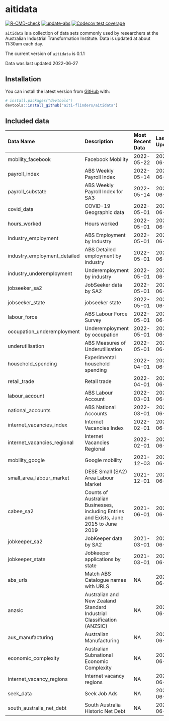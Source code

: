 
<!-- README.md is generated from README.Rmd. Please edit that file -->

# aitidata

<!-- badges: start -->

[![R-CMD-check](https://github.com/aiti-flinders/aitidata/actions/workflows/R-CMD-check.yaml/badge.svg?branch=data_prep)](https://github.com/aiti-flinders/aitidata/actions/workflows/R-CMD-check.yaml)
[![update-abs](https://github.com/aiti-flinders/aitidata/workflows/update-abs/badge.svg)](https://github.com/aiti-flinders/aitidata/actions)
[![Codecov test
coverage](https://codecov.io/gh/aiti-flinders/aitidata/branch/master/graph/badge.svg)](https://app.codecov.io/gh/aiti-flinders/aitidata?branch=master)
<!-- badges: end -->

`aitidata` is a collection of data sets commonly used by researchers at
the Australian Industrial Transformation Institute. Data is updated at
about 11:30am each day.

The current version of `aitidata` is 0.1.1

Data was last updated 2022-06-27

## Installation

You can install the latest version from [GitHub](https://github.com/)
with:

``` r
# install.packages("devtools")
devtools::install_github("aiti-flinders/aitidata")
```

## Included data

| Data Name                      | Description                                                                           | Most Recent Data | Last Updated |
| :----------------------------- | :------------------------------------------------------------------------------------ | :--------------- | :----------- |
| mobility\_facebook             | Facebook Mobility                                                                     | 2022-05-22       | 2022-06-27   |
| payroll\_index                 | ABS Weekly Payroll Index                                                              | 2022-05-14       | 2022-06-27   |
| payroll\_substate              | ABS Weekly Payroll Index for SA3                                                      | 2022-05-14       | 2022-06-27   |
| covid\_data                    | COVID-19 Geographic data                                                              | 2022-05-01       | 2022-06-27   |
| hours\_worked                  | Hours worked                                                                          | 2022-05-01       | 2022-06-27   |
| industry\_employment           | ABS Employment by Industry                                                            | 2022-05-01       | 2022-06-27   |
| industry\_employment\_detailed | ABS Detailed employment by industry                                                   | 2022-05-01       | 2022-06-27   |
| industry\_underemployment      | Underemployment by industry                                                           | 2022-05-01       | 2022-06-27   |
| jobseeker\_sa2                 | JobSeeker data by SA2                                                                 | 2022-05-01       | 2022-06-27   |
| jobseeker\_state               | jobseeker state                                                                       | 2022-05-01       | 2022-06-27   |
| labour\_force                  | ABS Labour Force Survey                                                               | 2022-05-01       | 2022-06-27   |
| occupation\_underemployment    | Underemployment by occupation                                                         | 2022-05-01       | 2022-06-27   |
| underutilisation               | ABS Measures of Underutilisation                                                      | 2022-05-01       | 2022-06-27   |
| household\_spending            | Experimental household spending                                                       | 2022-04-01       | 2022-06-27   |
| retail\_trade                  | Retail trade                                                                          | 2022-04-01       | 2022-06-27   |
| labour\_account                | ABS Labour Account                                                                    | 2022-03-01       | 2022-06-27   |
| national\_accounts             | ABS National Accounts                                                                 | 2022-03-01       | 2022-06-27   |
| internet\_vacancies\_index     | Internet Vacancies Index                                                              | 2022-02-01       | 2022-06-27   |
| internet\_vacancies\_regional  | Internet Vacancies Regional                                                           | 2022-02-01       | 2022-06-27   |
| mobility\_google               | Google mobility                                                                       | 2021-12-03       | 2022-06-27   |
| small\_area\_labour\_market    | DESE Small (SA2) Area Labour Market                                                   | 2021-12-01       | 2022-06-27   |
| cabee\_sa2                     | Counts of Australian Businesses, including Entries and Exists, June 2015 to June 2019 | 2021-06-01       | 2022-06-27   |
| jobkeeper\_sa2                 | JobKeeper data by SA2                                                                 | 2021-03-01       | 2022-06-27   |
| jobkeeper\_state               | Jobkeeper applications by state                                                       | 2021-03-01       | 2022-06-27   |
| abs\_urls                      | Match ABS Catalogue names with URLS                                                   | NA               | 2022-06-27   |
| anzsic                         | Australian and New Zealand Standard Industrial Classification (ANZSIC)                | NA               | 2022-06-27   |
| aus\_manufacturing             | Australian Manufacturing                                                              | NA               | 2022-06-27   |
| economic\_complexity           | Australian Subnational Economic Complexity                                            | NA               | 2022-06-27   |
| internet\_vacancy\_regions     | Internet vacancy regions                                                              | NA               | 2022-06-27   |
| seek\_data                     | Seek Job Ads                                                                          | NA               | 2022-06-27   |
| south\_australia\_net\_debt    | South Australia Historic Net Debt                                                     | NA               | 2022-06-27   |
